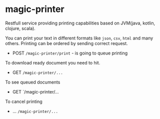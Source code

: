 # magic-printer
Restfull service providing printing capabilities based on JVM(java, kotlin, clojure, scala).

You can print your text in different formats like `json`, `csv`, `html` and many others. 
Printing can be ordered by sending correct request.
* POST `/magic-printer/print` -  is going to queue printing

To download ready document you need to hit.
* GET `/magic-printer/...`

To see queued documents 
* GET `/magic-printer/...

To cancel printing
* ... `/magic-printer/...`
